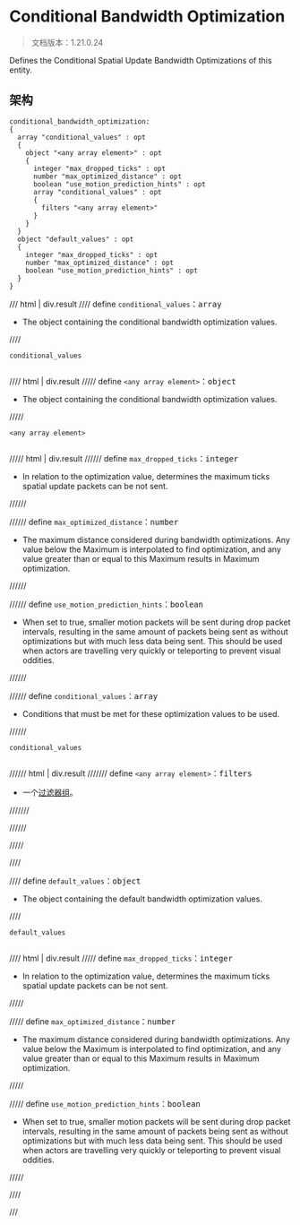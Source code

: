 # Conditional Bandwidth Optimization

> 文档版本：1.21.0.24

Defines the Conditional Spatial Update Bandwidth Optimizations of this entity.

## 架构

```mcschema
conditional_bandwidth_optimization:
{
  array "conditional_values" : opt
  {
    object "<any array element>" : opt
    {
      integer "max_dropped_ticks" : opt
      number "max_optimized_distance" : opt
      boolean "use_motion_prediction_hints" : opt
      array "conditional_values" : opt
      {
        filters "<any array element>"
      }
    }
  }
  object "default_values" : opt
  {
    integer "max_dropped_ticks" : opt
    number "max_optimized_distance" : opt
    boolean "use_motion_prediction_hints" : opt
  }
}

```

/// html | div.result
//// define
`conditional_values`：<samp>array</samp>

- The object containing the conditional bandwidth optimization values.


////

<div class="language-text highlight"><span class="filename"><code>conditional_values</code></span><pre id="__code_1"><span></span></pre></div>

//// html | div.result
///// define
`<any array element>`：<samp>object</samp>

- The object containing the conditional bandwidth optimization values.


/////

<div class="language-text highlight"><span class="filename"><code>&lt;any array element&gt;</code></span><pre id="__code_1"><span></span></pre></div>

///// html | div.result
////// define
`max_dropped_ticks`：<samp>integer</samp>

- In relation to the optimization value, determines the maximum ticks spatial update packets can be not sent.


//////


////// define
`max_optimized_distance`：<samp>number</samp>

- The maximum distance considered during bandwidth optimizations. Any value below the Maximum is interpolated to find optimization, and any value greater than or equal to this Maximum results in Maximum optimization.


//////


////// define
`use_motion_prediction_hints`：<samp>boolean</samp>

- When set to true, smaller motion packets will be sent during drop packet intervals, resulting in the same amount of packets being sent as without optimizations but with much less data being sent. This should be used when actors are travelling very quickly or teleporting to prevent visual oddities.


//////


////// define
`conditional_values`：<samp>array</samp>

- Conditions that must be met for these optimization values to be used.


//////

<div class="language-text highlight"><span class="filename"><code>conditional_values</code></span><pre id="__code_1"><span></span></pre></div>

////// html | div.result
/////// define
`<any array element>`：<samp>filters</samp>

- 一个[过滤器组](../filter.md)。


///////


//////


/////


////


//// define
`default_values`：<samp>object</samp>

- The object containing the default bandwidth optimization values.


////

<div class="language-text highlight"><span class="filename"><code>default_values</code></span><pre id="__code_1"><span></span></pre></div>

//// html | div.result
///// define
`max_dropped_ticks`：<samp>integer</samp>

- In relation to the optimization value, determines the maximum ticks spatial update packets can be not sent.


/////


///// define
`max_optimized_distance`：<samp>number</samp>

- The maximum distance considered during bandwidth optimizations. Any value below the Maximum is interpolated to find optimization, and any value greater than or equal to this Maximum results in Maximum optimization.


/////


///// define
`use_motion_prediction_hints`：<samp>boolean</samp>

- When set to true, smaller motion packets will be sent during drop packet intervals, resulting in the same amount of packets being sent as without optimizations but with much less data being sent. This should be used when actors are travelling very quickly or teleporting to prevent visual oddities.


/////


////


///

